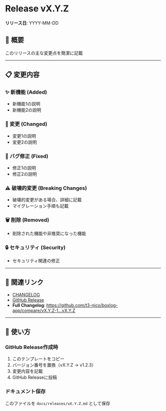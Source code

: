 # Release vX.Y.Z

**リリース日**: YYYY-MM-DD

## 🎯 概要
このリリースの主な変更点を簡潔に記載

---

## 📋 変更内容

### ✨ 新機能 (Added)
- 新機能1の説明
- 新機能2の説明

### 🔄 変更 (Changed)
- 変更1の説明
- 変更2の説明

### 🐛 バグ修正 (Fixed)
- 修正1の説明
- 修正2の説明

### ⚠️ 破壊的変更 (Breaking Changes)
- 破壊的変更がある場合、詳細に記載
- マイグレーション手順も記載

### 🗑️ 削除 (Removed)
- 削除された機能や非推奨になった機能

### 🔒 セキュリティ (Security)
- セキュリティ関連の修正

---

## 🔗 関連リンク
- [CHANGELOG](../../CHANGELOG.md)
- [GitHub Release](https://github.com/t3-nico/boxlog-app/releases/tag/vX.Y.Z)
- **Full Changelog**: https://github.com/t3-nico/boxlog-app/compare/vX.Y.Z-1...vX.Y.Z

---

## 📝 使い方

### GitHub Release作成時
1. このテンプレートをコピー
2. バージョン番号を置換（vX.Y.Z → v1.2.3）
3. 変更内容を記載
4. GitHub Releaseに投稿

### ドキュメント保存
このファイルを `docs/releases/vX.Y.Z.md` として保存